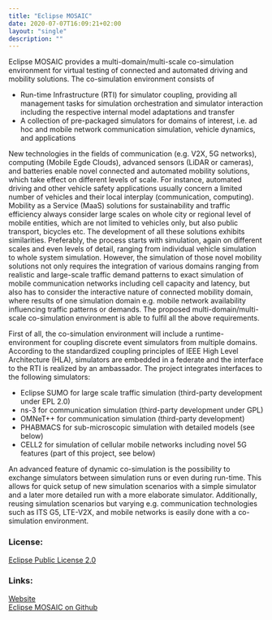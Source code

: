 ```yaml
---
title: "Eclipse MOSAIC"
date: 2020-07-07T16:09:21+02:00
layout: "single"
description: ""
---
```

Eclipse MOSAIC provides a multi-domain/multi-scale co-simulation environment for virtual testing of connected and automated driving and mobility solutions. The co-simulation environment consists of

* Run-time Infrastructure (RTI) for simulator coupling, providing all management tasks for simulation orchestration and simulator interaction including the respective internal model adaptations and transfer
* A collection of pre-packaged simulators for domains of interest, i.e. ad hoc and mobile network communication simulation, vehicle dynamics, and applications

New technologies in the fields of communication (e.g. V2X, 5G networks), computing (Mobile Egde Clouds), advanced sensors (LiDAR or cameras), and batteries enable novel connected and automated mobility solutions, which take effect on different levels of scale. For instance, automated driving and other vehicle safety applications usually concern a limited number of vehicles and their local interplay (communication, computing). Mobility as a Service (MaaS) solutions for sustainability and traffic efficiency always consider large scales on whole city or regional level of mobile entities, which are not limited to vehicles only, but also public transport, bicycles etc. The development of all these solutions exhibits similarities. Preferably, the process starts with simulation, again on different scales and even levels of detail, ranging from individual vehicle simulation to whole system simulation. However, the simulation of those novel mobility solutions not only requires the integration of various domains ranging from realistic and large-scale traffic demand patterns to exact simulation of mobile communication networks including cell capacity and latency, but also has to consider the interactive nature of connected mobility domain, where results of one simulation domain e.g. mobile network availability influencing traffic patterns or demands. The proposed multi-domain/multi-scale co-simulation environment is able to fulfil all the above requirements.

First of all, the co-simulation environment will include a runtime-environment for coupling discrete event simulators from multiple domains. According to the standardized coupling principles of IEEE High Level Architecture (HLA), simulators are embedded in a federate and the interface to the RTI is realized by an ambassador. The project integrates interfaces to the following simulators:

* Eclipse SUMO for large scale traffic simulation (third-party development under EPL 2.0)
* ns-3 for communication simulation (third-party development under GPL)
* OMNeT++ for communication simulation (third-party development)
* PHABMACS for sub-microscopic simulation with detailed models (see below)
* CELL2 for simulation of cellular mobile networks including novel 5G features (part of this project, see below)

An advanced feature of dynamic co-simulation is the possibility to exchange simulators between simulation runs or even during run-time. This allows for quick setup of new simulation scenarios with a simple simulator and a later more detailed run with a more elaborate simulator. Additionally, reusing simulation scenarios but varying e.g. communication technologies such as ITS G5, LTE-V2X, and mobile networks is easily done with a co-simulation environment.

### License:

[Eclipse Public License 2.0](https://www.eclipse.org/legal/epl-2.0/)


### Links:
[Website](https://www.eclipse.org/mosaic/)   
[Eclipse MOSAIC on Github](https://github.com/eclipse/mosaic)